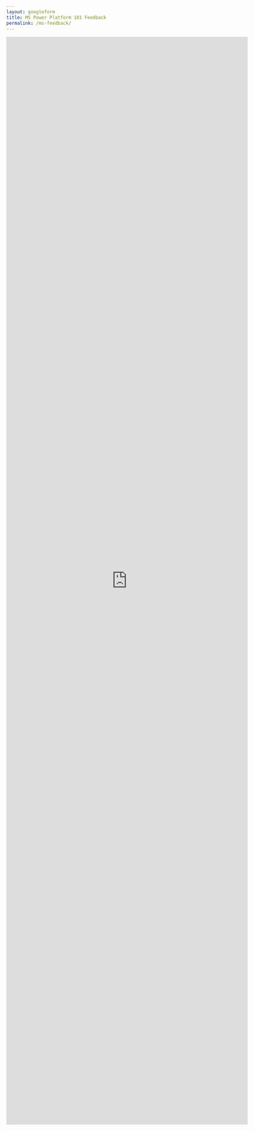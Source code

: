 ```yaml
---
layout: googleform
title: MS Power Platform 101 Feedback
permalink: /ms-feedback/
---
```


<iframe src="https://docs.google.com/forms/d/e/1FAIpQLSc1JErJ4v372HuQq1QseLkHiB1fovH0nvazCpXqP0RRFgTvHA/viewform?embedded=true" width="640" height="2884" frameborder="0" marginheight="0" marginwidth="0">Loading…</iframe>